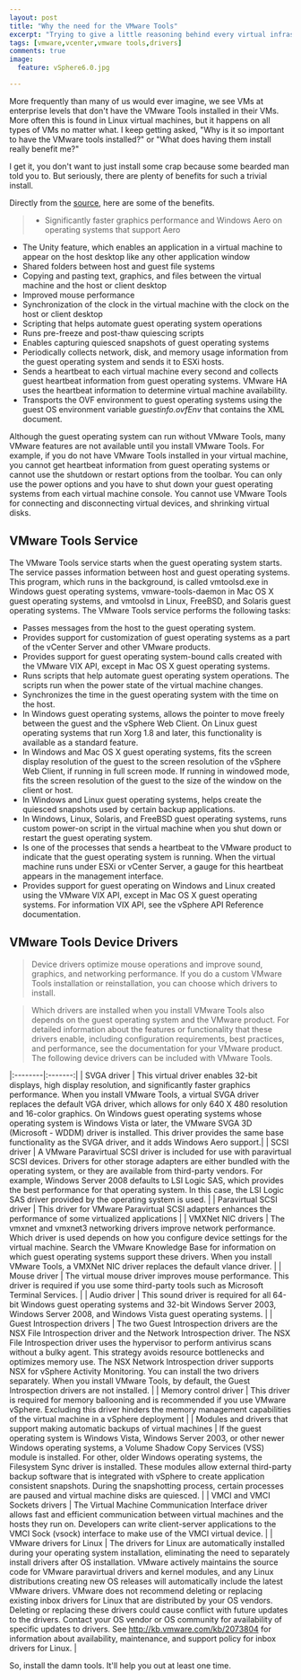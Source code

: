 ```yaml
---
layout: post
title: "Why the need for the VMware Tools"
excerpt: "Trying to give a little reasoning behind every virtual infrastructure administrators request."
tags: [vmware,vcenter,vmware tools,drivers]
comments: true
image:
  feature: vSphere6.0.jpg

---
```


More frequently than many of us would ever imagine, we see VMs at enterprise levels that don't have the VMware Tools installed in their VMs. More often this is found in Linux virtual machines, but it happens on all types of VMs no matter what.
I keep getting asked, "Why is it so important to have the VMware tools installed?" or "What does having them install really benefit me?"

I get it, you don't want to just install some crap because some bearded man told you to. But seriously, there are plenty of benefits for such a trivial install.

Directly from the [source](https://pubs.vmware.com/vsphere-60/topic/com.vmware.ICbase/PDF/vsphere-esxi-vcenter-server-601-virtual-machine-admin-guide.pdf), here are some of the benefits.

> * Significantly faster graphics performance and Windows Aero on operating systems that support Aero
* The Unity feature, which enables an application in a virtual machine to appear on the host desktop like any other application window
* Shared folders between host and guest file systems
* Copying and pasting text, graphics, and files between the virtual machine and the host or client desktop
* Improved mouse performance
* Synchronization of the clock in the virtual machine with the clock on the host or client desktop
* Scripting that helps automate guest operating system operations
* Runs pre-freeze and post-thaw quiescing scripts
* Enables capturing quiesced snapshots of guest operating systems
* Periodically collects network, disk, and memory usage information from the guest operating system and sends it to ESXi hosts.
* Sends a heartbeat to each virtual machine every second and collects guest heartbeat information from guest operating systems. VMware HA uses the heartbeat information to determine virtual machine availability.
* Transports the OVF environment to guest operating systems using the guest OS environment variable *guestinfo.ovfEnv* that contains the XML document.
>
Although the guest operating system can run without VMware Tools, many VMware features are not available until you install VMware Tools. For example, if you do not have VMware Tools installed in your virtual machine, you cannot get heartbeat information from guest operating systems or cannot use the shutdown or restart options from the toolbar. You can only use the power options and you have to shut down your guest operating systems from each virtual machine console. You cannot use VMware Tools for connecting and disconnecting virtual devices, and shrinking virtual disks.

## VMware Tools Service

>
The VMware Tools service starts when the guest operating system starts. The service passes information between host and guest operating systems.
This program, which runs in the background, is called vmtoolsd.exe in Windows guest operating systems, vmware-tools-daemon in Mac OS X guest operating systems, and vmtoolsd in Linux, FreeBSD, and Solaris guest operating systems. The VMware Tools service performs the following tasks:
* Passes messages from the host to the guest operating system.
* Provides support for customization of guest operating systems as a part of the vCenter Server and other VMware products.
* Provides support for guest operating system-bound calls created with the VMware VIX API, except in Mac OS X guest operating systems.
* Runs scripts that help automate guest operating system operations. The scripts run when the power state of the virtual machine changes.
* Synchronizes the time in the guest operating system with the time on the host.
* In Windows guest operating systems, allows the pointer to move freely between the guest and the vSphere Web Client.
On Linux guest operating systems that run Xorg 1.8 and later, this functionality is available as a
standard feature.
* In Windows and Mac OS X guest operating systems, fits the screen display resolution of the guest to the screen resolution of the vSphere Web Client, if running in full screen mode. If running in windowed mode, fits the screen resolution of the guest to the size of the window on the client or host.
* In Windows and Linux guest operating systems, helps create the quiesced snapshots used by certain backup applications.
* In Windows, Linux, Solaris, and FreeBSD guest operating systems, runs custom power-on script in the virtual machine when you shut down or restart the guest operating system.
* Is one of the processes that sends a heartbeat to the VMware product to indicate that the guest operating system is running. When the virtual machine runs under ESXi or vCenter Server, a gauge for this heartbeat appears in the management interface.
* Provides support for guest operating on Windows and Linux created using the VMware VIX API, except in Mac OS X guest operating systems. For information VIX API, see the vSphere API Reference documentation.

>
## VMware Tools Device Drivers

> Device drivers optimize mouse operations and improve sound, graphics, and networking performance. If you do a custom VMware Tools installation or reinstallation, you can choose which drivers to install.

>Which drivers are installed when you install VMware Tools also depends on the guest operating system and the VMware product. For detailed information about the features or functionality that these drivers enable, including configuration requirements, best practices, and performance, see the documentation for your VMware product. The following device drivers can be included with VMware Tools.
>
|:--------|:-------:|
| SVGA driver | This virtual driver enables 32-bit displays, high display resolution, and significantly faster graphics performance. When you install VMware Tools, a virtual SVGA driver replaces the default VGA driver, which allows for only 640 X 480 resolution and 16-color graphics. On Windows guest operating systems whose operating system is Windows Vista or later, the VMware SVGA 3D (Microsoft - WDDM) driver is installed. This driver provides the same base functionality as the SVGA driver, and it adds Windows Aero support.|
| SCSI driver | A VMware Paravirtual SCSI driver is included for use with paravirtual SCSI devices. Drivers for other storage adapters are either bundled with the operating system, or they are available from third-party vendors. For example, Windows Server 2008 defaults to LSI Logic SAS, which provides the best performance for that operating system. In this case, the LSI Logic SAS driver provided by the operating system is used. |
| Paravirtual SCSI driver | This driver for VMware Paravirtual SCSI adapters enhances the performance of some virtualized applications |
| VMXNet NIC drivers | The vmxnet and vmxnet3 networking drivers improve network performance. Which driver is used depends on how you configure device settings for the virtual machine. Search the VMware Knowledge Base for information on which guest operating systems support these drivers. When you install VMware Tools, a VMXNet NIC driver replaces the default vlance driver. |
| Mouse driver | The virtual mouse driver improves mouse performance. This driver is required if you use some third-party tools such as Microsoft Terminal Services. |
| Audio driver | This sound driver is required for all 64-bit Windows guest operating systems and 32-bit Windows Server 2003, Windows Server 2008, and Windows Vista guest operating systems. |
| Guest Introspection drivers | The two Guest Introspection drivers are the NSX File Introspection driver and the Network Introspection driver. The NSX File Introspection driver uses the hypervisor to perform antivirus scans without a bulky agent. This strategy avoids resource bottlenecks and optimizes memory use. The NSX Network Introspection driver supports NSX for vSphere Activity Monitoring. You can install the two drivers separately. When you install VMware Tools, by default, the Guest Introspection drivers are not installed. |
| Memory control driver | This driver is required for memory ballooning and is recommended if you use VMware vSphere. Excluding this driver hinders the memory management capabilities of the virtual machine in a vSphere deployment |
| Modules and drivers that support making automatic backups of virtual machines | If the guest operating system is Windows Vista, Windows Server 2003, or other newer Windows operating systems, a Volume Shadow Copy Services (VSS) module is installed. For other, older Windows operating systems, the Filesystem Sync driver is installed. These modules allow external third-party backup software that is integrated with vSphere to create application consistent snapshots. During the snapshotting process, certain processes are paused and virtual machine disks are quiesced. |
| VMCI and VMCI Sockets drivers | The Virtual Machine Communication Interface driver allows fast and efficient communication between virtual machines and the hosts they run on. Developers can write client-server applications to the VMCI Sock (vsock) interface to make use of the VMCI virtual device. |
| VMware drivers for Linux | The drivers for Linux are automatically installed during your operating system installation, eliminating the need to separately install drivers after OS installation. VMware actively maintains the source code for VMware paravirtual drivers and kernel modules, and any Linux distributions creating new OS releases will automatically include the latest VMware drivers. VMware does not recommend deleting or replacing existing inbox drivers for Linux that are distributed by your OS vendors. Deleting or replacing these drivers could cause conflict with future updates to the drivers. Contact your OS vendor or OS community for availability of specific updates to drivers. See http://kb.vmware.com/kb/2073804 for information about availability, maintenance, and support policy for inbox drivers for Linux. |


So, install the damn tools. It'll help you out at least one time.
